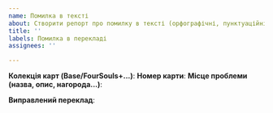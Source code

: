 ```yaml
---
name: Помилка в тексті
about: Створити репорт про помилку в тексті (орфографічні, пунктуаційні і т. д. помилки)
title: ''
labels: Помилка в перекладі
assignees: ''

---
```


**Колекція карт (Base/FourSouls+...)**:
**Номер карти**:
**Місце проблеми (назва, опис, нагорода...)**:

**Виправлений переклад**:
